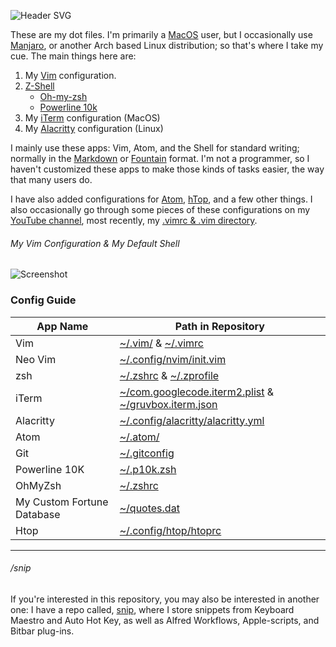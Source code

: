 ![Header SVG](https://makccr.github.io/images/github-header.svg)

These are my dot files. I'm primarily a [MacOS](https://www.apple.com/macos/) user, but I occasionally use [Manjaro](https://manjaro.org/), or another Arch based Linux distribution; so that's where I take my cue. The main things here are: 

1. My [Vim](https://www.vim.org/) configuration. 
2. [Z-Shell](http://zsh.sourceforge.net/)
    * [Oh-my-zsh](https://ohmyz.sh/)
    * [Powerline 10k](https://github.com/romkatv/powerlevel10k) 
3. My [iTerm](https://www.iterm2.com/) configuration (MacOS)
4. My [Alacritty](https://github.com/alacritty/alacritty) configuration (Linux)

I mainly use these apps: Vim, Atom, and the Shell for standard writing; normally in the [Markdown](https://www.markdownguide.org/) or [Fountain](https://fountain.io/) format. I'm not a programmer, so I haven't customized these apps to make those kinds of tasks easier, the way that many users do. 

I have also added configurations for [Atom](https://atom.io/), [hTop](https://hisham.hm/htop/), and a few other things. I also occasionally go through some pieces of these configurations on my [YouTube channel](https://www.youtube.com/c/makccr), most recently, my [.vimrc & .vim directory](https://www.youtube.com/watch?v=Igfm59WL3NE).

###### My Vim Configuration & My Default Shell
![Screenshot](https://raw.githubusercontent.com/makccr/dotProfiles/master/images/configuration.jpg)

### Config Guide
App Name        | Path in Repository      
 -------------- | ----------------------- 
Vim | [~/.vim/](https://github.com/makccr/dot/blob/master/.vimrc) & [~/.vimrc](https://github.com/makccr/dot/tree/master/.vim)
Neo Vim | [~/.config/nvim/init.vim](https://github.com/makccr/dot/blob/master/.config/nvim/init.vim)
zsh | [~/.zshrc](https://github.com/makccr/dot/blob/master/.zshrc) & [~/.zprofile](https://github.com/makccr/dot/blob/master/.zprofile) 
iTerm | [~/com.googlecode.iterm2.plist](https://github.com/makccr/dot/blob/master/com.googlecode.iterm2.plist) & [~/gruvbox.iterm.json](https://github.com/makccr/dot/blob/master/gruvbox.iterm.json)
Alacritty | [~/.config/alacritty/alacritty.yml](https://github.com/makccr/dot/blob/master/.config/alacritty/alacritty.yml)
Atom | [~/.atom/](https://github.com/makccr/dot/tree/master/.atom)
Git | [~/.gitconfig](https://github.com/makccr/dot/blob/master/.gitconfig) 
Powerline 10K | [~/.p10k.zsh](https://github.com/makccr/dot/blob/master/.p10k.zsh) 
OhMyZsh | [~/.zshrc](https://github.com/makccr/dot/blob/master/.zshrc)
My Custom Fortune Database | [~/quotes.dat](https://github.com/makccr/dot/blob/master/quotes)
Htop | [~/.config/htop/htoprc](https://github.com/makccr/dot/blob/master/.config/htop/htoprc)

---

###### /snip
If you're interested in this repository, you may also be interested in another one: I have a repo called, [snip](https://github.com/makccr/snip), where I store snippets from Keyboard Maestro and Auto Hot Key, as well as Alfred Workflows, Apple-scripts, and Bitbar plug-ins. 

